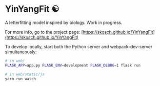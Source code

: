 # YinYangFit ☯
A letterfitting model inspired by biology. Work in progress.

For more info, go to the project page:
[https://skosch.github.io/YinYangFit](https://skosch.github.io/YinYangFit)

To develop locally, start both the Python server and webpack-dev-server simultaneously:

```bash
# in web/
FLASK_APP=app.py FLASK_ENV=development FLASK_DEBUG=1 flask run
```

```sh
# in web/static/js
yarn run watch
```
